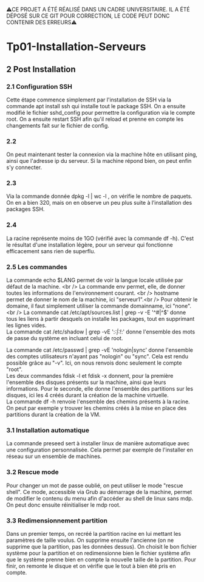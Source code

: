 ⚠️CE PROJET A ÉTÉ RÉALISÉ DANS UN CADRE UNIVERSITAIRE. IL A ÉTÉ DÉPOSÉ SUR CE GIT POUR CORRECTION, LE CODE PEUT DONC CONTENIR DES ERREURS⚠️

# Tp01-Installation-Serveurs

## 2 Post Installation

### 2.1 Configuration SSH
Cette étape commence simplement par l'installation de SSH via la commande apt install ssh qui installe tout le package SSH. On a ensuite modifié le fichier sshd_config pour permettre la configuration via le compte root. On a ensuite restart SSH afin qu'il reload et prenne en compte les changements fait sur le fichier de config.

### 2.2
On peut maintenant tester la connexion via la machine hôte en utilisant ping, ainsi que l'adresse ip du serveur. Si la machine répond bien, on peut enfin s'y connecter.

### 2.3
Via la commande donnée dpkg -l | wc -l , on vérifie le nombre de paquets. On en a bien 320, mais on en observe un peu plus suite à l’installation des packages SSH.

### 2.4
La racine représente moins de 1GO (vérifié avec la commande df -h). C'est le résultat d'une installation légère, pour un serveur qui fonctionne efficacement sans rien de superflu.

### 2.5 Les commandes
La commande echo $LANG permet de voir la langue locale utilisée par défaut de la machine. <br />
La commande env permet, elle, de donner toutes les informations de l'environnement courant. <br />
hostname permet de donner le nom de la machine, ici "serveur1".<br />
Pour obtenir le domaine, il faut simplement utiliser la commande domainname, ici "none".<br />
La commande cat /etc/apt/sources.list | grep -v -E '^#|^$' donne tous les liens à partir desquels on installe les packages, tout en supprimant les lignes vides.<br />
La commande cat /etc/shadow | grep -vE ':*:|:!*:' donne l'ensemble des mots de passe du système en incluant celui de root.<br />

La commande cat /etc/passwd | grep -vE 'nologin|sync' donne l'ensemble des comptes
utilisateurs n'ayant pas "nologin" ou "sync". Cela est rendu possible grâce au "-v". Ici, on nous renvois donc seulement le compte "root".<br />
Les deux commandes fdisk -l et fdisk -x donnent, pour la première l'ensemble des disques présents sur la machine, ainsi que leurs informations. Pour le seconde, elle donne l'ensemble des partitions sur les disques, ici les 4 créés durant la création de la machine virtuelle.<br />
La commande df -h renvoie l'ensemble des chemins présents à la racine. On peut par exemple y trouver les chemins créés à la mise en place des partitions durant la création de la VM.<br />

### 3.1 Installation automatique
La commande preseed sert à installer linux de manière automatique avec une configuration personnalisée. Cela permet par exemple de l'installer en réseau sur un ensemble de machines.<br />

### 3.2 Rescue mode
Pour changer un mot de passe oublié, on peut utiliser le mode "rescue shell". Ce mode, accessible via Grub au démarrage de la machine, permet de modifier le contenu du menu afin d'accéder au shell de linux sans mdp. On peut donc ensuite réinitialiser le mdp root.<br />

### 3.3 Redimensionnement partition
Dans un premier temps, on recréé la partition racine en lui mettant les paramètres de taille voulus. On supprime ensuite l'ancienne (on ne supprime que la partition, pas les données dessus). On choisit le bon fichier système pour la partition et on redimensionne bien le fichier système afin que le système prenne bien en compte la nouvelle taille de la partition. Pour finir, on remonte le disque et on vérifie que le tout à bien été pris en compte.
